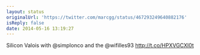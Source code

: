 ```yaml
---
layout: status
originalUrl: 'https://twitter.com/marcgg/status/467293249640882176'
isReply: false
date: 2014-05-16 13:19:27
---
```


Silicon Valois with @simplonco and the @wifilles93 http://t.co/HPXVGCXl0t

